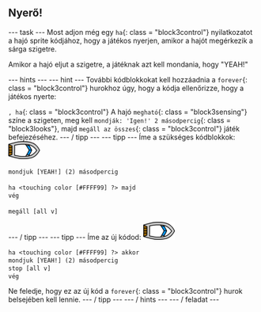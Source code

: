## Nyerő!

\--- task \--- Most adjon még egy `ha`{: class = "block3control"} nyilatkozatot a hajó sprite kódjához, hogy a játékos nyerjen, amikor a hajót megérkezik a sárga szigetre.

Amikor a hajó eljut a szigetre, a játéknak azt kell mondania, hogy "YEAH!"

\--- hints \--- \--- hint \--- További kódblokkokat kell hozzáadnia a `forever`{: class = "block3control"} hurokhoz úgy, hogy a kódja ellenőrizze, hogy a játékos nyerte:

`, ha`{: class = "block3control"} A hajó `megható`{: class = "block3sensing"} színe a szigeten, meg kell `mondják: 'Igen!' 2 másodpercig`{: class = "block3looks"}, majd `megáll az összes`{: class = "block3control"} játék befejezéséhez. \--- / tipp \--- \--- tipp \--- Íme a szükséges kódblokkok: ![csónak-sprite](images/boat_resize.png)

```blocks3
mondjuk [YEAH!] (2) másodpercig

ha <touching color [#FFFF99] ?> majd
vég

megáll [all v]

```

\--- / tipp \--- \--- tipp \--- Íme az új kódod: ![csónak-sprite](images/boat_resize.png)

```blocks3
ha <touching color [#FFFF99] ?> akkor
mondjuk [YEAH!] (2) másodpercig
stop [all v]
vég
```

Ne feledje, hogy ez az új kód a `forever`{: class = "block3control"} hurok belsejében kell lennie. \--- / tipp \--- \--- / hints \--- \--- / feladat \---